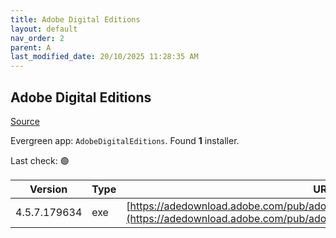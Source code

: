 ```yaml
---
title: Adobe Digital Editions
layout: default
nav_order: 2
parent: A
last_modified_date: 20/10/2025 11:28:35 AM
---
```


## Adobe Digital Editions

[Source](https://www.adobe.com/solutions/ebook/digital-editions.html)

Evergreen app: `AdobeDigitalEditions`. Found **1** installer.

Last check: 🟢

| Version      | Type | URI                                                                                                                                                            |
| ------------ | ---- | -------------------------------------------------------------------------------------------------------------------------------------------------------------- |
| 4.5.7.179634 | exe  | [https://adedownload.adobe.com/pub/adobe/digitaleditions/ADE_4.5_Installer.exe](https://adedownload.adobe.com/pub/adobe/digitaleditions/ADE_4.5_Installer.exe) |
